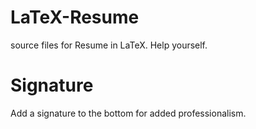 # LaTeX-Resume
source files for Resume in LaTeX. Help yourself.

# Signature
Add a signature to the bottom for added professionalism.
